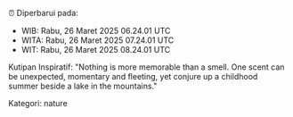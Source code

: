 ⏰ Diperbarui pada:
- WIB: Rabu, 26 Maret 2025 06.24.01 UTC
- WITA: Rabu, 26 Maret 2025 07.24.01 UTC
- WIT: Rabu, 26 Maret 2025 08.24.01 UTC

Kutipan Inspiratif:
"Nothing is more memorable than a smell. One scent can be unexpected, momentary and fleeting, yet conjure up a childhood summer beside a lake in the mountains."


Kategori: nature

